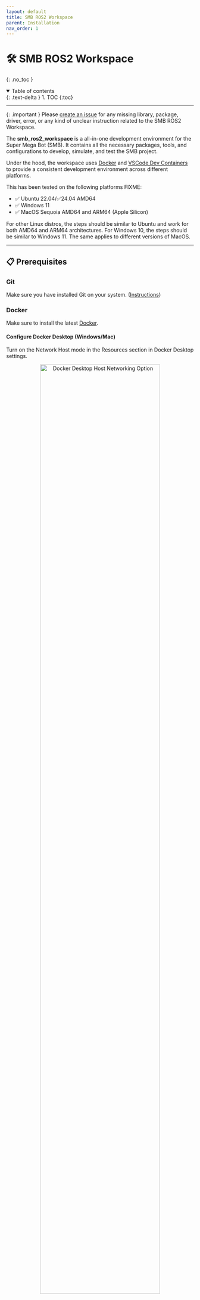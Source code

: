```yaml
---
layout: default
title: SMB ROS2 Workspace
parent: Installation
nav_order: 1
---
```


# 🛠️ SMB ROS2 Workspace
{: .no_toc }

<details open markdown="block">
  <summary>
    Table of contents
  </summary>
  {: .text-delta }
1. TOC
{:toc}
</details>

---

{: .important }
Please [create an issue](https://github.com/ETHZ-RobotX/smb_ros2_workspace/issues) for any missing library, package, driver, error, or any kind of unclear instruction related to the SMB ROS2 Workspace.

The **smb_ros2_workspace** is a all-in-one development environment for the Super Mega Bot (SMB). It contains all the necessary packages, tools, and configurations to develop, simulate, and test the SMB project.

Under the hood, the workspace uses [Docker](https://www.docker.com/) and [VSCode Dev Containers](https://code.visualstudio.com/docs/remote/containers) to provide a consistent development environment across different platforms.

This has been tested on the following platforms FIXME: 

- ✅ Ubuntu 22.04/✅24.04 AMD64
- ✅ Windows 11
- ✅ MacOS Sequoia AMD64 and ARM64 (Apple Silicon)

For other Linux distros, the steps should be similar to Ubuntu and work for both AMD64 and ARM64 architectures. For Windows 10, the steps should be similar to Windows 11. The same applies to different versions of MacOS.

---

## 📋 Prerequisites

### Git
Make sure you have installed Git on your system. ([Instructions](https://git-scm.com/book/en/v2/Getting-Started-Installing-Git))

### Docker
Make sure to install the latest [Docker](https://docs.docker.com/get-docker/).

#### Configure Docker Desktop (Windows/Mac)

Turn on the Network Host mode in the Resources section in Docker Desktop settings.

<p align="center">
  <img style="left;" src="{{ 'images/docker-desktop-host-networking.png' | absolute_url }}" width="80%" title="Docker Desktop Host Networking Option">
</p>

#### Configure Resource Allocation (Optional)

If you encounter any performance issues, you can adjust the resource allocation settings as needed. 

<p align="center">
  <img style="left;" src="{{ 'images/docker-desktop-resource-allocation.png' | absolute_url }}" width="80%" title="Docker Desktop Resource Allocation">
</p>


### VSCode + Dev Containers Extension
- Ensure you have a working VSCode setup and that it is up to date to avoid any issues.
- Install the [Remote - Containers extension](https://marketplace.visualstudio.com/items?itemName=ms-vscode-remote.remote-containers) in VSCode.

### **(Optional)** Install Real VNC Viewer
- Required if you want to run GUI application with VNC. 
- Install Real VNC Viewer by following [the official website](https://www.realvnc.com/en/connect/download/viewer)

### **(Optional)** SSH-agent
- To use SSH (for pushing commits to GitHub and connecting robots over SSH) inside container without copying your private ssh-key, you need to setup ssh-agent locally and add your ssh key to the ssh-agent.

### **(Optional)** Fork the repository
- If you want to customize your workspace and save your changes, you can fork the repository to your GitHub account and clone the forked repository.

---

## ⚙️ Open workspace locally
### **Method 1**: Clone the workspace to a docker volume and open it in VScode. (Reccomended) 

[![Open in Dev Containers](https://img.shields.io/static/v1?label=Dev%20Containers&message=Open&color=blue&logo=visualstudiocode)](https://vscode.dev/redirect?url=vscode://ms-vscode-remote.remote-containers/cloneInVolume?url=https://github.com/ETHZ-RobotX/smb_ros2_workspace)

**TL;DR**: 
Click the badge above or [here](https://vscode.dev/redirect?url=vscode://ms-vscode-remote.remote-containers/cloneInVolume?url=https://github.com/ETHZ-RobotX/smb_ros2_workspace) to open the workspace in a Dev Container. If the link does not work, follow the detailed steps below.

<details markdown="block">
  <summary>
    Click here for detailed steps!
  </summary>

  1. Copy the following link or the forked repository link to the clipboard `https://github.com/ETHZ-RobotX/smb_ros2_workspace.git`.

  2. Open the Command Palette in VScode by pressing `F1`.

  3. Search for _"clone"_ and select **Dev Containers: Clone Repository in Container Volume**.

  4. Paste the copied link into the box and press enter.

  5. The dev container will set up properly. (This might take some time as it pulls base docker images and builds locally. You can click `Starting Dev Container (show log)` at the bottom right to see the progress.)
</details>

{: .important}
> You won't be able to access the workspace files directly in the local file system. The workspace files are stored in the docker volume.
>
> <details markdown="block">
>  <summary>
>      Click here for more details!
>  </summary>
>  This method will clone the workspace to a docker volume. File data will be chunked and managed by Docker. Though, the chunked data are stored in the local file system, you cannot access them directly. This may be useful if you want to keep your local file system clean or if you encounter performance issues when using the workspace on macOS or Windows. To know more about the docker volume, please refer to the [Docker documentation](https://docs.docker.com/storage/volumes/).
> </details>

### **Method 2**: Clone the workspace to your local file system and open it in VScode.

{: .warning} 
> For **macOS** and **Windows** users, we recommend using **Method 1** to avoid performance issues.
>
> <details markdown="block">
>  <summary>
>      Click here for more details!
>  </summary>
>  
>  The Dev Containers extension uses "bind mounts" to source code in your local filesystem by default. While this is the simplest option, on macOS and Windows, you may encounter slower disk performance or other disk-intensive operations. If you encounter this issue, consider using Method 2.
> </details>

##### 1) Clone the workspace

```bash
# Replace the URL with your forked repository if you have forked it
git clone https://github.com/ETHZ-RobotX/smb_ros2_workspace.git  

# Open the workspace in VScode. You can also open the folder in VScode manually.
code smb_ros2_workspace 
```

##### 2) Build the Docker image:
```bash
# Build the docker image using our Dockerfile
docker pull ghcr.io/ethz-robotx/smb_ros2_workspace:main
```

##### 3) Reopen workspace in dev container
Press `Ctrl+Shift+P` or `F1` to open the command palette, type `Reopen in Container` and select the command to reopen the workspace in a Dev Container.


---

## 🛠️ Building the SMB Workspace

##### 1) Source the workspace
```bash
source ~/.bashrc
```
 
##### 2) Install (Pull) the packges
```bash
gitman install
```

##### 3) Build the packages
Build all the relevant packages:
```bash
smb_build_packages_up_to meta_smb_sim
```

or build a specific package when needed by running:
```bash
smb_build_packages_up_to <package_name>
```

**Note**: If you are building packages on the real SMB robot, run `smb_build_packages_up_to meta_smb_nuc` or `smb_build_packages_up_to meta_smb_jetson`, depending if you are connected to the NUC or the Jetson.

{: .warning }
> Be cautious, since the default biulding compiles files in parallel, which may quickly eat up your memory and CPU resource. If you encounter resource problems with your machine, add this flag after the building command: `--executor sequential`. For example, `smb_build_packages_up_to meta_smb_sim --executor sequential` .

---

## 🖼️ Visualizing GUI 

### Using X11 forwarding

{: .important}
**Works only on Linux**


This works out of the box in Linux; when a GUI is launched, the window pops up.

{: .note}
> Please note that this might have some rendering issues when the windows are resized, especially in RViz.



### Using VNC (remote desktop) (Recommended for Windows/Mac)

{: .important}
Works on Linux, Windows, and Mac

1. Comment the [line #21](https://github.com/ETHZ-RobotX/smb_ros2_workspace/blob/main/.devcontainer/devcontainer.json#L21) (`"DISPLAY": "${localEnv:DISPLAY}",`) and uncomment the [line #22](https://github.com/ETHZ-RobotX/smb_ros2_workspace/blob/main/.devcontainer/devcontainer.json#L22) (`"DISPLAY": ":10",`) and **optionally** modify the [line #9](https://github.com/ETHZ-RobotX/smb_ros2_workspace/blob/372af7b42366f53c7fa6f94b59a8d87f0e9c2255/.devcontainer/devcontainer.json#L9) in the same file to set the resolution of the VNC viewer.


2. Rebuild the workspace by opening the command palette (`Ctrl+Shift+P`) and selecting `Remote-Containers: Rebuild Container`.

**Use VNC Viewer to connect to the desktop environment of the workspace.**

1. Open the RealVNC Viewer.
2. File -> New Connection.
3. Add `localhost:5901` as the VNC Server. The default password is `robotx`.
4. Click Ok.
5. Click and open the new connection.
6. Ignore the unencrypted connection issue.

Now you can see the desktop environment inside the VNC Viewer. You may need to adjust the picture quality settings in the VNC Viewer settings to get the best experience.

### Try a GUI application

You can try to run the smb gazebo simulation inside the workspace to see if the GUI application works. 

You can run the following command to start the simulation:

```bash
cd /workspaces/smb_ros2_workspace
smb_build_packages_up_to smb_gazebo direct_lidar_inertial_odometry # Build the package if not built
source install/setup.bash # Source the workspace setup file if not sourced
ros2 launch smb_gazebo smb_gazebo.launch.py
```

If everything goes well, you should see the Gazebo simulation running and the GUI on your screen or VNC viewer.

---
{: #customizing-the-workspace}
## 🎨 Customizing the Workspace

{: .important}
To save your customization, you should fork the repository and clone the forked repository. You can then customize the workspace as needed and push the changes to your forked repository.

{: .note}
You can take a look of the following files and get an idea of what aliases/tools are pre-configured to make your life easier.

To further customize the workspace, you can:

* Add additional packages and productivity tools (e.g., `autojump`, `htop`, etc.) in the `.devcontainer/Dockerfile`.
* Add additional features and vscode extensions in the `.devcontainer/devcontainer.json`.
* Add additional shell aliases and functions in the `.devcontainer/setup_alias.sh`.
* Add additional tmux configurations in the `.tmux.conf`.
* Customize you tmux session in the `scripts/start_smb_tmux.sh`.

---

{: #tips-and-tricks}
## 💡 Tips & Tricks

### [Tmux](https://github.com/tmux/tmux/wiki) 

#### **Use tmux in the workspace and remote access the physical robot via SSH**
Tmux is a terminal multiplexer; it allows you to create several "pseudo terminals" from a single terminal. It decouples the terminal from the main program (SSH at the remote), protecting it from being closed accidentally when connection is lost. It is particularly useful when remote accessing the physical robot via SSH, as it allows you to keep the program running even when the connection is lost and provides a multi-pane terminal interface for better organization.

#### **Tmux mouse mode**
We enable tmux mouse mode by default. You can use the mouse to switch between panes and scroll up and down in the terminal.

#### **Tmux panes synchronization**
You can toggle pane synchronization mode by pressing `Ctrl+b` and `Ctrl+s`. It is useful when you want to type the same command in multiple panes.

### GUI

#### **GUI Screen does not fit your screen in VNC?**
You can try,
- Hover over the top of the window to see the menu bar, click on the first icon from the left (the full-screen icon) to enter full-screen mode.
- Hover over the top of the window to see the menu bar, click on the second icon from the left (the scaling icon) to scale the screen to fit the viewer.
- Or adjust the default VNC resolution. See [VNC default resolution is too small?](#vnc_resolution_adjustment) for more details.


#### **Resize windows spawn inside VNC**
We use [fluxbox](http://fluxbox.org/) as the window manager in the VNC environment. It is more lightweight compared to the GNOME desktop environment.

To resize the windows, you can drag the window from the bottom left or right corner. If the window is too big to fit the screen, you can hold the `Alt` key and drag the window to move it around. If you just want to fit the window into the screen size, you can Right-click on the window title bar -> Maximize, this will fit the window into the screen size.

{: #vnc_resolution_adjustment}
#### **VNC default resolution is too small?**
Modify build arguments `VNC_RESOLUTION` in the `.devcontainer/devcontainer.json` file and rebuild the workspace.

### Shell

#### **reverse-i-search**
It is common to enter a command that you have used before. You can use `Ctrl+r` to search for the command in the history. We integrate `fzf` with the shell by default to provide a more interactive reverse-i-search experience.

#### **`Tab` completion in zsh**
We use `zsh` as the default shell. You can use `Tab` to auto-complete the command, file, directory name or even ros launch file parameters. When you press `Tab` twice, it will show you all the possible completions, and you can select the one you want by continuously pressing `Tab` until the cursor is on the desired completion.